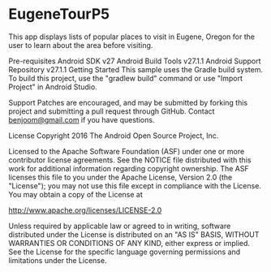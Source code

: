 # EugeneTourP5
This app displays lists of popular places to visit in Eugene, Oregon for the user to learn about the area before visiting.

Pre-requisites
Android SDK v27
Android Build Tools v27.1.1
Android Support Repository v27.1.1
Getting Started
This sample uses the Gradle build system. To build this project, use the "gradlew build" command or use "Import Project" in Android Studio.

Support
Patches are encouraged, and may be submitted by forking this project and submitting a pull request through GitHub.
Contact benjoom@gmail.com if you have questions.

License
Copyright 2016 The Android Open Source Project, Inc.

Licensed to the Apache Software Foundation (ASF) under one or more contributor license agreements. See the NOTICE file distributed with this work for additional information regarding copyright ownership. The ASF licenses this file to you under the Apache License, Version 2.0 (the "License"); you may not use this file except in compliance with the License. You may obtain a copy of the License at

http://www.apache.org/licenses/LICENSE-2.0

Unless required by applicable law or agreed to in writing, software distributed under the License is distributed on an "AS IS" BASIS, WITHOUT WARRANTIES OR CONDITIONS OF ANY KIND, either express or implied. See the License for the specific language governing permissions and limitations under the License.
